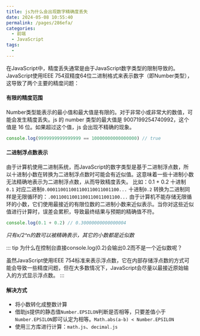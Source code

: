 ```yaml
---
title: js为什么会出现数字精确度丢失
date: 2024-05-08 10:55:40
permalink: /pages/286efa/
categories:
  - 前端
  - JavaScript
tags:
  - 
---
```


在JavaScript中，精度丢失通常是由于JavaScript数字类型的限制导致的。JavaScript使用IEEE 754双精度64位二进制格式来表示数字（即Number类型），这导致了两个主要的精度问题：

#### 有限的精度范围
Number类型能表示的最小值和最大值是有限的。对于非常小或非常大的数值，可能会发生精度丢失。js 的 number 类型的最大值是 9007199254740992，这个值是 16 位。如果超过这个值，js 会出现不精确的现象。
```js
console.log(9999999999999999 == 10000000000000000) // true
```

#### 二进制浮点数表示
由于计算机使用二进制系统，而JavaScript的数字类型是基于二进制浮点数，所以十进制小数在转换为二进制浮点数时可能会有近似值。这意味着一些十进制小数无法精确地表示为二进制浮点数，从而导致精度丢失。
比如：0.1 + 0.2
十进制`0.1` 对应二进制`0.000110011001100110011001100...`
十进制`0.2` 转换为二进制同样是无限循环的：`.00110011001100110011001100...`
由于计算机不能存储无限循环的小数，它们使用最接近的有限位数的二进制小数来近似表示。当你对这些近似值进行计算时，误差会累积，导致最终结果与预期的精确值不符。
```js
console.log(0.1 + 0.2) // 0.30000000000000004
```
*只有x/2^n的数可以被精确表示，其它的小数都是近似数*

::: tip
为什么在控制台直接console.log(0.2)会输出0.2而不是一个近似数呢？

虽然JavaScript使用IEEE 754标准来表示浮点数，它在内部存储浮点数的方式可能会导致一些精度问题，但在大多数情况下，JavaScript会尽量以最接近原始输入的方式显示浮点数。
:::


#### 解决方式
- 将小数转化成整数计算
- 借助js提供的静态值`Number.EPSILON`判断是否相等，只要差值小于`Number.EPSILON`即可认定为相等。`Math.abs(a-b) < Number.EPSILON`
- 使用三方库进行计算：`math.js`、`decimal.js`
